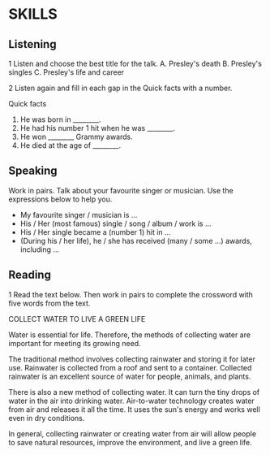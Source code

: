 # SKILLS

## Listening

1 Listen and choose the best title for the talk.
A. Presley's death
B. Presley's singles
C. Presley's life and career

2 Listen again and fill in each gap in the Quick facts with a number.

Quick facts
1. He was born in ________.
2. He had his number 1 hit when he was ________.
3. He won ________ Grammy awards.
4. He died at the age of ________.

## Speaking

Work in pairs. Talk about your favourite singer or musician. Use the expressions below to help you.

- My favourite singer / musician is ...
- His / Her (most famous) single / song / album / work is ...
- His / Her single became a (number 1) hit in ...
- (During his / her life), he / she has received (many / some ...) awards, including ...

## Reading

1 Read the text below. Then work in pairs to complete the crossword with five words from the text.

COLLECT WATER TO LIVE A GREEN LIFE

Water is essential for life. Therefore, the methods of collecting water are important for meeting its growing need.

The traditional method involves collecting rainwater and storing it for later use. Rainwater is collected from a roof and sent to a container. Collected rainwater is an excellent source of water for people, animals, and plants.

There is also a new method of collecting water. It can turn the tiny drops of water in the air into drinking water. Air-to-water technology creates water from air and releases it all the time. It uses the sun's energy and works well even in dry conditions.

In general, collecting rainwater or creating water from air will allow people to save natural resources, improve the environment, and live a green life.